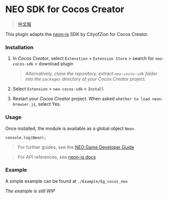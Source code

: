 # NEO SDK for Cocos Creator 

> [中文版](README-CN.md)

This plugin adapts the [neon-js](https://github.com/CityOfZion/neon-js) SDK by CityofZion for Cocos Creator. 

### Installation

1. In *Cocos Creator*, select `Extenstion` > `Extension Store` > search for `neo-cocos-sdk` > download plugin
   
   > *Alternatively, clone the repository, extract `neo-cocos-sdk` folder into the `packages` directory of your Cocos Creator project.*

2. Select `Extension` > `neo-cocos-sdk` > `Install`

3. Restart your *Cocos Creator* project. When asked `whether to load neon-browser.js`, select Yes. 

### Usage

Once installed, the module is available as a global object `Neon`.

```
console.log(Neon);
```

> For further guides, see the [NEO Game Developer Guide](https://github.com/neo-ngd/NEO.Game-Developer-Guide)

> For API references, see [neon-js docs](https://cityofzion.io/neon-js/docs/en/api/index.html)

### Example

A simple example can be found at `./Example/Eg_cocos_neo` 

*The example is still WIP*
